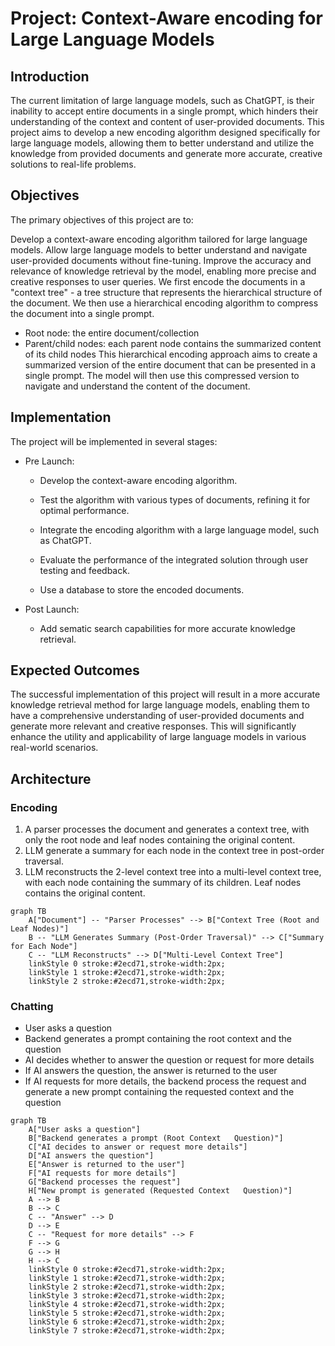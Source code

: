 
# Project: Context-Aware encoding for Large Language Models

## Introduction
The current limitation of large language models, such as ChatGPT, is their inability to accept entire documents in a single prompt, which hinders their understanding of the context and content of user-provided documents. This project aims to develop a new encoding algorithm designed specifically for large language models, allowing them to better understand and utilize the knowledge from provided documents and generate more accurate, creative solutions to real-life problems.

## Objectives
The primary objectives of this project are to:

Develop a context-aware encoding algorithm tailored for large language models.
Allow large language models to better understand and navigate user-provided documents without fine-tuning.
Improve the accuracy and relevance of knowledge retrieval by the model, enabling more precise and creative responses to user queries.
We first encode the documents in a "context tree" - a tree structure that represents the hierarchical structure of the document. We then use a hierarchical encoding algorithm to compress the document into a single prompt.
- Root node: the entire document/collection
- Parent/child nodes: each parent node contains the summarized content of its child nodes
This hierarchical encoding approach aims to create a summarized version of the entire document that can be presented in a single prompt. The model will then use this compressed version to navigate and understand the content of the document.

## Implementation

The project will be implemented in several stages:

- Pre Launch: 

    - Develop the context-aware encoding algorithm.

    - Test the algorithm with various types of documents, refining it for optimal performance.

    - Integrate the encoding algorithm with a large language model, such as ChatGPT.

    - Evaluate the performance of the integrated solution through user testing and feedback.

    - Use a database to store the encoded documents.

- Post Launch:

    - Add sematic search capabilities for more accurate knowledge retrieval.

## Expected Outcomes
The successful implementation of this project will result in a more accurate knowledge retrieval method for large language models, enabling them to have a comprehensive understanding of user-provided documents and generate more relevant and creative responses. This will significantly enhance the utility and applicability of large language models in various real-world scenarios.

## Architecture

### Encoding

1. A parser processes the document and generates a context tree, with only the root node and leaf nodes containing the original content.
2. LLM generate a summary for each node in the context tree in post-order traversal.
3. LLM reconstructs the 2-level context tree into a multi-level context tree, with each node containing the summary of its children. Leaf nodes contains the original content.

```mermaid
graph TB
    A["Document"] -- "Parser Processes" --> B["Context Tree (Root and Leaf Nodes)"]
    B -- "LLM Generates Summary (Post-Order Traversal)" --> C["Summary for Each Node"]
    C -- "LLM Reconstructs" --> D["Multi-Level Context Tree"]
    linkStyle 0 stroke:#2ecd71,stroke-width:2px;
    linkStyle 1 stroke:#2ecd71,stroke-width:2px;
    linkStyle 2 stroke:#2ecd71,stroke-width:2px;
```

### Chatting

- User asks a question
- Backend generates a prompt containing the root context and the question
- AI decides whether to answer the question or request for more details
- If AI answers the question, the answer is returned to the user
- If AI requests for more details, the backend process the request and generate a new prompt containing the requested context and the question

```mermaid
graph TB
    A["User asks a question"]
    B["Backend generates a prompt (Root Context   Question)"]
    C["AI decides to answer or request more details"]
    D["AI answers the question"]
    E["Answer is returned to the user"]
    F["AI requests for more details"]
    G["Backend processes the request"]
    H["New prompt is generated (Requested Context   Question)"]
    A --> B
    B --> C
    C -- "Answer" --> D
    D --> E
    C -- "Request for more details" --> F
    F --> G
    G --> H
    H --> C
    linkStyle 0 stroke:#2ecd71,stroke-width:2px;
    linkStyle 1 stroke:#2ecd71,stroke-width:2px;
    linkStyle 2 stroke:#2ecd71,stroke-width:2px;
    linkStyle 3 stroke:#2ecd71,stroke-width:2px;
    linkStyle 4 stroke:#2ecd71,stroke-width:2px;
    linkStyle 5 stroke:#2ecd71,stroke-width:2px;
    linkStyle 6 stroke:#2ecd71,stroke-width:2px;
    linkStyle 7 stroke:#2ecd71,stroke-width:2px;
```